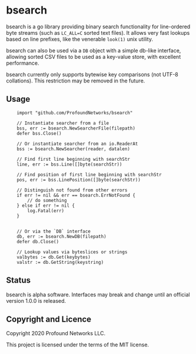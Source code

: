 
bsearch
=======

bsearch is a go library providing binary search functionality for line-ordered
byte streams (such as `LC_ALL=C` sorted text files). It allows very fast
lookups based on line prefixes, like the venerable `look(1)` unix utility.

bsearch can also be used via a `DB` object with a simple db-like interface,
allowing sorted CSV files to be used as a key-value store, with excellent
performance.

bsearch currently only supports bytewise key comparisons (not UTF-8 collations).
This restriction may be removed in the future.

Usage
-----

```
    import "github.com/ProfoundNetworks/bsearch"

    // Instantiate searcher from a file
    bss, err := bsearch.NewSearcherFile(filepath)
    defer bss.Close()

    // Or instantiate searcher from an io.ReaderAt
    bss := bsearch.NewSearcher(reader, datalen)

    // Find first line beginning with searchStr
    line, err := bss.Line([]byte(searchStr))

    // Find position of first line beginning with searchStr
    pos, err := bss.LinePosition([]byte(searchStr))

    // Distinguish not found from other errors
    if err != nil && err == bsearch.ErrNotFound {
        // do something
    } else if err != nil {
        log.Fatal(err)
    }


    // Or via the `DB` interface
    db, err := bsearch.NewDB(filepath)
    defer db.Close()

    // Lookup values via byteslices or strings
    valbytes := db.Get(keybytes)
    valstr := db.GetString(keystring)

```

Status
------

bsearch is alpha software. Interfaces may break and change until an official
version 1.0.0 is released.


Copyright and Licence
---------------------

Copyright 2020 Profound Networks LLC.

This project is licensed under the terms of the MIT license.

